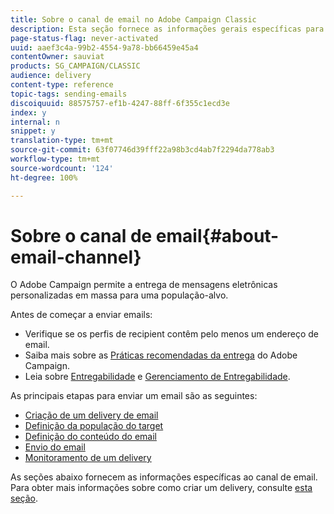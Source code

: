 ```yaml
---
title: Sobre o canal de email no Adobe Campaign Classic
description: Esta seção fornece as informações gerais específicas para o canal de email no Adobe Campaign Classic.
page-status-flag: never-activated
uuid: aaef3c4a-99b2-4554-9a78-bb66459e45a4
contentOwner: sauviat
products: SG_CAMPAIGN/CLASSIC
audience: delivery
content-type: reference
topic-tags: sending-emails
discoiquuid: 88575757-ef1b-4247-88ff-6f355c1ecd3e
index: y
internal: n
snippet: y
translation-type: tm+mt
source-git-commit: 63f07746d39fff22a98b3cd4ab7f2294da778ab3
workflow-type: tm+mt
source-wordcount: '124'
ht-degree: 100%

---
```



# Sobre o canal de email{#about-email-channel}

O Adobe Campaign permite a entrega de mensagens eletrônicas personalizadas em massa para uma população-alvo.

Antes de começar a enviar emails:

* Verifique se os perfis de recipient contêm pelo menos um endereço de email.
* Saiba mais sobre as [Práticas recomendadas da entrega](../../delivery/using/delivery-best-practices.md) do Adobe Campaign.
* Leia sobre [Entregabilidade](../../delivery/using/about-deliverability.md) e [Gerenciamento de Entregabilidade](https://helpx.adobe.com/br/campaign/kb/acc-deliverability.html).

As principais etapas para enviar um email são as seguintes:

* [Criação de um delivery de email](../../delivery/using/creating-an-email-delivery.md)
* [Definição da população do target](../../delivery/using/steps-defining-the-target-population.md)
* [Definição do conteúdo do email](../../delivery/using/defining-the-email-content.md)
* [Envio do email](../../delivery/using/sending-messages.md)
* [Monitoramento de um delivery](../../delivery/using/monitoring-a-delivery.md)

As seções abaixo fornecem as informações específicas ao canal de email. Para obter mais informações sobre como criar um delivery, consulte [esta seção](../../delivery/using/steps-about-delivery-creation-steps.md).